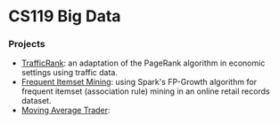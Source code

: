 # CS119 Big Data 

### Projects 
- [TrafficRank](https://github.com/ileisus/big-data/tree/main/TrafficRank): an adaptation of the PageRank algorithm in economic settings using traffic data. 
- [Frequent Itemset Mining](https://github.com/ileisus/big-data/tree/main/FrequentItemsetMining): using Spark's FP-Growth algorithm for frequent itemset (association rule) mining in an online retail records dataset. 
- [Moving Average Trader](): 

